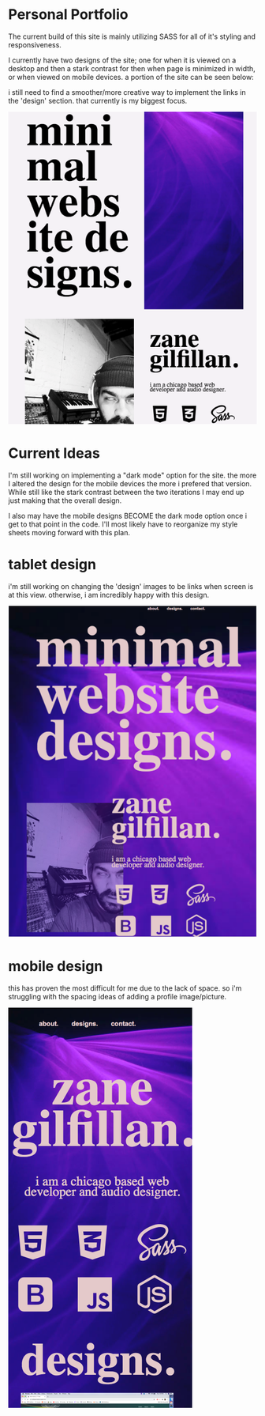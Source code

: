 # Personal Portfolio


The current build of this site is mainly utilizing SASS for all of it's styling and responsiveness.

I currently have two designs of the site; one for when it is viewed on a desktop and then a stark contrast for then when page is minimized in width, or when viewed on mobile devices. a portion of the site can be seen below:

i still need to find a smoother/more creative way to implement the links in the 'design' section. that currently is my biggest focus.

![desktop](img/final-builds/desktop-design.png)

# Current Ideas

I'm still working on implementing a "dark mode" option for the site. the more I altered the design for the mobile devices the more i prefered that version. While still like the stark contrast between the two iterations I may end up just making that the overall design.

I also may have the mobile designs BECOME the dark mode option once i get to that point in the code. I'll most likely have to reorganize my style sheets moving forward with this plan.


# tablet design
i'm still working on changing the 'design' images to be links when screen is at this view. otherwise, i am incredibly happy with this design.

![tablet](img/final-builds/tablet-design.png)

# mobile design
this has proven the most difficult for me due to the lack of space. so i'm struggling with the spacing ideas of adding a profile image/picture.

![iphone](img/final-builds/iphone-design.png)

